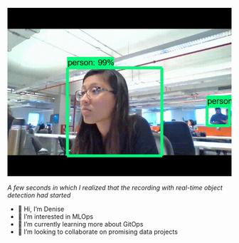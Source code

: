 ![](https://raw.githubusercontent.com/dmcari/dmcari/main/gif/me.gif)

*A few seconds in which I realized that the recording with real-time object detection had started*

- 👋 Hi, I’m Denise
- 👀 I’m interested in MLOps
- 🌱 I’m currently learning more about GitOps
- 💞️ I’m looking to collaborate on promising data projects

<!---
dmcari/dmcari is a ✨ special ✨ repository because its `README.md` (this file) appears on your GitHub profile.
You can click the Preview link to take a look at your changes.
--->
